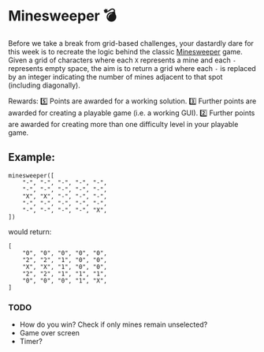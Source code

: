 # Minesweeper 💣

Before we take a break from grid-based challenges, your dastardly dare for this week is to recreate the logic behind the classic [Minesweeper](https://minesweeper.online/) game. Given a grid of characters where each `X` represents a mine and each `-` represents empty space, the aim is to return a grid where each `-` is replaced by an integer indicating the number of mines adjacent to that spot (including diagonally).

Rewards:
5️⃣ Points are awarded for a working solution.
3️⃣ Further points are awarded for creating a playable game (i.e. a working GUI).
2️⃣ Further points are awarded for creating more than one difficulty level in your playable game.

## Example:

```
minesweeper([
    "-", "-", "-", "-", "-",
    "-", "-", "-", "-", "-",
    "X", "X", "-", "-", "-",
    "-", "-", "-", "-", "-",
    "-", "-", "-", "-", "X",
])
```

would return:

```
[
    "0", "0", "0", "0", "0",
    "2", "2", "1", "0", "0",
    "X", "X", "1", "0", "0",
    "2", "2", "1", "1", "1",
    "0", "0", "0", "1", "X",
]
```

### TODO

- How do you win? Check if only mines remain unselected?
- Game over screen
- Timer?
